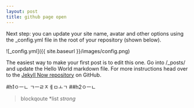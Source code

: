 ```yaml
---
layout: post
title: github page open
---
```


Next step: you can update your site name, avatar and other options using the _config.yml file in the root of your repository (shown below).

![_config.yml]({{ site.baseurl }}/images/config.png)

The easiest way to make your first post is to edit this one. Go into /_posts/ and update the Hello World markdown file. For more instructions head over to the [Jekyll Now repository](https://github.com/barryclark/jekyll-now) on GitHub.

#h1ㅇㅡㄴ ㄱㅡㄹㅈㅔㅁㅗㄱ
##h2ㅇㅡㄴ 
>blockqoute
*list
*strong*
